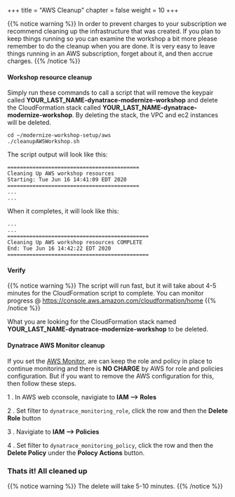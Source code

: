 +++
title = "AWS Cleanup"
chapter = false
weight = 10
+++

{{% notice warning %}}
In order to prevent charges to your subscription we recommend cleaning up the infrastructure that was created. If you plan to keep things running so you can examine the workshop a bit more please remember to do the cleanup when you are done. It is very easy to leave things running in an AWS subscription, forget about it, and then accrue charges.
{{% /notice %}}

#### Workshop resource cleanup

Simply run these commands to call a script that will remove the keypair called **YOUR_LAST_NAME-dynatrace-modernize-workshop**
and delete the CloudFormation stack called **YOUR_LAST_NAME-dynatrace-modernize-workshop**. By deleting the stack, the VPC and ec2 instances will be deleted.

```
cd ~/modernize-workshop-setup/aws
./cleanupAWSWorkshop.sh
```

The script output will look like this:

```
==========================================
Cleaning Up AWS workshop resources
Starting: Tue Jun 16 14:41:09 EDT 2020
==========================================
...
...
```

When it completes, it will look like this:

```
...
...
=============================================
Cleaning Up AWS workshop resources COMPLETE
End: Tue Jun 16 14:42:22 EDT 2020
=============================================
```

#### Verify

{{% notice warning %}}
The script will run fast, but it will take about 4-5 minutes for the CloudFormation script to complete.  You can monitor progress @ https://console.aws.amazon.com/cloudformation/home
{{% /notice %}}

What you are looking for the CloudFormation stack named **YOUR_LAST_NAME-dynatrace-modernize-workshop** to be deleted.

#### Dynatrace AWS Monitor cleanup

If you set the [AWS Monitor](/15_workshop_setup/15_aws_monitor.html), are can keep the role and policy in place to continue monitoring and there is **NO CHARGE** by AWS for role and policies configuration.  But if you want to remove the AWS configuration for this, then follow these steps.

1 . In AWS web cconsole, navigiate to **IAM --> Roles**

2 . Set filter to `dynatrace_monitoring_role`, click the row and then the **Delete Role** button

3 . Navigiate to **IAM --> Policies**

4 . Set filter to `dynatrace_monitoring_policy`, click the row and then the **Delete Policy** under the **Polocy Actions** button.

### Thats it! All cleaned up

{{% notice warning %}}
The delete will take 5-10 minutes.
{{% /notice %}}

